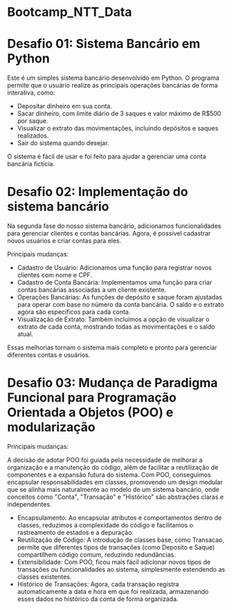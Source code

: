 # Bootcamp_NTT_Data

# Desafio 01: Sistema Bancário em Python

Este é um simples sistema bancário desenvolvido em Python. O programa permite que o usuário realize as principais operações bancárias de forma interativa, como:

- Depositar dinheiro em sua conta.
- Sacar dinheiro, com limite diário de 3 saques e valor máximo de R$500 por saque.
- Visualizar o extrato das movimentações, incluindo depósitos e saques realizados.
- Sair do sistema quando desejar.

O sistema é fácil de usar e foi feito para ajudar a gerenciar uma conta bancária fictícia.

# Desafio 02: Implementação do sistema bancário
Na segunda fase do nosso sistema bancário, adicionamos funcionalidades para gerenciar clientes e contas bancárias. Agora, é possível cadastrar novos usuários e criar contas para eles.

Principais mudanças:

- Cadastro de Usuário: Adicionamos uma função para registrar novos clientes com nome e CPF.
- Cadastro de Conta Bancária: Implementamos uma função para criar contas bancárias associadas a um cliente existente.
- Operações Bancárias: As funções de depósito e saque foram ajustadas para operar com base no número da conta bancária. O saldo e o extrato agora são específicos para cada conta.
- Visualização de Extrato: Também incluímos a opção de visualizar o extrato de cada conta, mostrando todas as movimentações e o saldo atual.

Essas melhorias tornam o sistema mais completo e pronto para gerenciar diferentes contas e usuários.

# Desafio 03: Mudança de Paradigma Funcional para Programação Orientada a Objetos (POO) e modularização

Principais mudanças:

A decisão de adotar POO foi guiada pela necessidade de melhorar a organização e a manutenção do código, além de facilitar a reutilização de componentes e a expansão futura do sistema. Com POO, conseguimos encapsular responsabilidades em classes, promovendo um design modular que se alinha mais naturalmente ao modelo de um sistema bancário, onde conceitos como "Conta", "Transação" e "Histórico" são abstrações claras e independentes.

- Encapsulamento: Ao encapsular atributos e comportamentos dentro de classes, reduzimos a complexidade do código e facilitamos o rastreamento de estados e a depuração.
- Reutilização de Código: A introdução de classes base, como Transacao, permite que diferentes tipos de transações (como Deposito e Saque) compartilhem código comum, reduzindo redundâncias.
- Extensibilidade: Com POO, ficou mais fácil adicionar novos tipos de transações ou funcionalidades ao sistema, simplesmente estendendo as classes existentes.
- Histórico de Transações: Agora, cada transação registra automaticamente a data e hora em que foi realizada, armazenando esses dados no histórico da conta de forma organizada.
